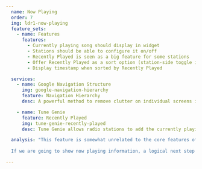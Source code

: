 ```yaml
---
  name: Now Playing
  order: 7
  img: ldr1-now-playing
  feature_sets:
    - name: Features
      features:
        - Currently playing song should display in widget
        - Stations should be able to configure it on/off
        - Recently Played is seen as a big feature for some stations
        - Offer Recently Played as a sort option (station-side toggle in Control Room)
        - Display timestamp when sorted by Recently Played

  services:
    - name: Google Navigation Structure
      img: google-navigation-hierarchy
      feature: Navigation Hierarchy
      desc: A powerful method to remove clutter on individual screens is by creating hierarchically organized content. In this example, clicking a tile scrolls the screen right, and provides a back arrow in the top left to return to the full list of tiles. 

    - name: Tune Genie
      feature: Recently Played
      img: tune-genie-recently-played
      desc: Tune Genie allows radio stations to add the currently playing song as well as recently played items on the playlist. 

  analysis: "This feature is somewhat unrelated to the core features of LDR1. It is an unactionable piece of content with no relationship to voting or setting alerts. Still, I acknowledge that it makes the module feel more tied to the content around it. If we are to keep this feature, it seems logical that we should try to integrate it more seamlessly with the other LDR1 features. Removing the visual separation between now playing and the instant requests list would help to accomplish this. Increasing the size of now playing would also help to give the top of the module some weight and distinction. Tune Genie does a great job of displaying relevant information for now playing and recently played. They provide a visually richer experience by including album art and other meta data.<br><br>
  
  If we are going to show now playing information, a logical next step is to also display recently played. Somehow, the features feel incomplete without one another. One way to accomplish this would be to use the same hierarchical navigation structure from our expanded instant requests illustrated in the Google Navigation Structure above. We could place a 'recently played' text link in the Now Playing song. When clicked, it would scroll the user right to a list of songs, which would be styled the same as our other instant request songs. These songs would also have the same actions as other instant request songs and an additional timestamp."

---
```


